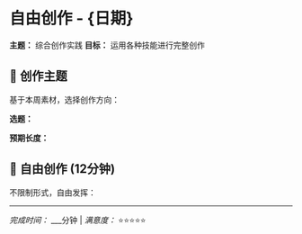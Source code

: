# 自由创作 - {日期}

**主题：** 综合创作实践
**目标：** 运用各种技能进行完整创作

## 🎨 创作主题
基于本周素材，选择创作方向：

**选题：**

**预期长度：** 

## 📝 自由创作 (12分钟)
不限制形式，自由发挥：

---
*完成时间：* ___分钟 | *满意度：* ⭐⭐⭐⭐⭐